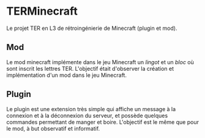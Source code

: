 # TERMinecraft
Le projet TER en L3 de rétroingénierie de Minecraft (plugin et mod).

## Mod 

Le mod minecraft implémente dans le jeu Minecraft un *lingot* et un *bloc* où sont inscrit les lettres TER. L'objectif était d'observer la création et implémentation d'un mod dans le jeu Minecraft. 



## Plugin

Le plugin est une extension très simple qui affiche un message à la connexion et à la déconnexion du serveur, et possède quelques commandes permettant de manger et boire. L'objectif est le même que pour le mod, à but observatif et informatif. 


